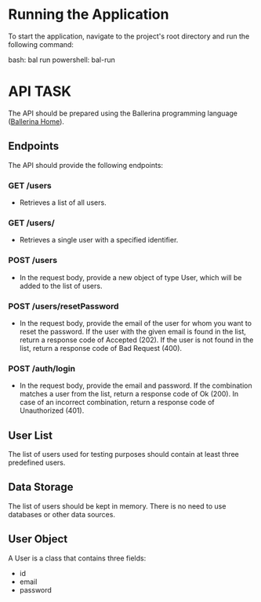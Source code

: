 # Running the Application

To start the application, navigate to the project's root directory and run the following command:

bash: bal run
powershell: bal-run

# API TASK

The API should be prepared using the Ballerina programming language ([Ballerina Home](https://ballerina.io/)).

## Endpoints

The API should provide the following endpoints:

### GET /users

- Retrieves a list of all users.

### GET /users/<id>

- Retrieves a single user with a specified identifier.

### POST /users

- In the request body, provide a new object of type User, which will be added to the list of users.

### POST /users/resetPassword

- In the request body, provide the email of the user for whom you want to reset the password. If the user with the given email is found in the list, return a response code of Accepted (202). If the user is not found in the list, return a response code of Bad Request (400).

### POST /auth/login

- In the request body, provide the email and password. If the combination matches a user from the list, return a response code of Ok (200). In case of an incorrect combination, return a response code of Unauthorized (401).

## User List

The list of users used for testing purposes should contain at least three predefined users.

## Data Storage

The list of users should be kept in memory. There is no need to use databases or other data sources.

## User Object

A User is a class that contains three fields:

- id
- email
- password

```

```
